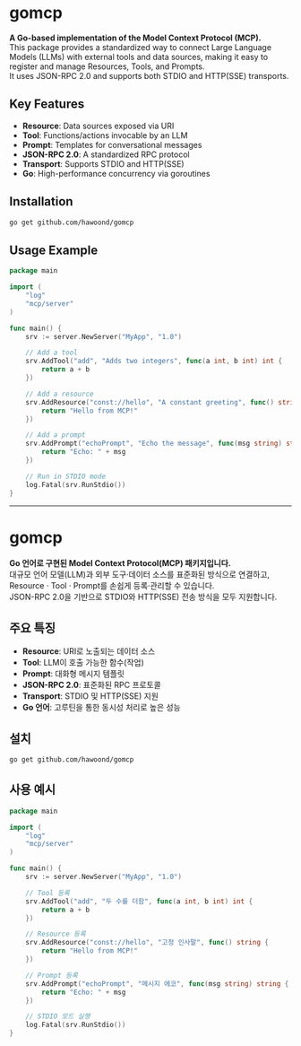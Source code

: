 # gomcp

**A Go-based implementation of the Model Context Protocol (MCP).**  
This package provides a standardized way to connect Large Language Models (LLMs) with external tools and data sources, making it easy to register and manage Resources, Tools, and Prompts.  
It uses JSON-RPC 2.0 and supports both STDIO and HTTP(SSE) transports.

## Key Features

- **Resource**: Data sources exposed via URI
- **Tool**: Functions/actions invocable by an LLM
- **Prompt**: Templates for conversational messages
- **JSON-RPC 2.0**: A standardized RPC protocol
- **Transport**: Supports STDIO and HTTP(SSE)
- **Go**: High-performance concurrency via goroutines

## Installation

```bash
go get github.com/hawoond/gomcp
```

## Usage Example

```go
package main

import (
    "log"
    "mcp/server"
)

func main() {
    srv := server.NewServer("MyApp", "1.0")

    // Add a tool
    srv.AddTool("add", "Adds two integers", func(a int, b int) int {
        return a + b
    })

    // Add a resource
    srv.AddResource("const://hello", "A constant greeting", func() string {
        return "Hello from MCP!"
    })

    // Add a prompt
    srv.AddPrompt("echoPrompt", "Echo the message", func(msg string) string {
        return "Echo: " + msg
    })

    // Run in STDIO mode
    log.Fatal(srv.RunStdio())
}
```



---

# gomcp

**Go 언어로 구현된 Model Context Protocol(MCP) 패키지입니다.**  
대규모 언어 모델(LLM)과 외부 도구·데이터 소스를 표준화된 방식으로 연결하고, Resource · Tool · Prompt를 손쉽게 등록·관리할 수 있습니다.  
JSON-RPC 2.0을 기반으로 STDIO와 HTTP(SSE) 전송 방식을 모두 지원합니다.

## 주요 특징

- **Resource**: URI로 노출되는 데이터 소스
- **Tool**: LLM이 호출 가능한 함수(작업)
- **Prompt**: 대화형 메시지 템플릿
- **JSON-RPC 2.0**: 표준화된 RPC 프로토콜
- **Transport**: STDIO 및 HTTP(SSE) 지원
- **Go 언어**: 고루틴을 통한 동시성 처리로 높은 성능

## 설치

```bash
go get github.com/hawoond/gomcp
```

## 사용 예시

```go
package main

import (
    "log"
    "mcp/server"
)

func main() {
    srv := server.NewServer("MyApp", "1.0")

    // Tool 등록
    srv.AddTool("add", "두 수를 더함", func(a int, b int) int {
        return a + b
    })

    // Resource 등록
    srv.AddResource("const://hello", "고정 인사말", func() string {
        return "Hello from MCP!"
    })

    // Prompt 등록
    srv.AddPrompt("echoPrompt", "메시지 에코", func(msg string) string {
        return "Echo: " + msg
    })

    // STDIO 모드 실행
    log.Fatal(srv.RunStdio())
}

```
